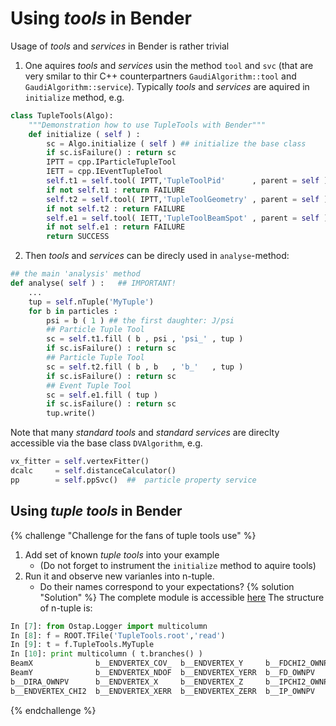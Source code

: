 # Using  _tools_ in Bender

Usage of _tools_ and _services_ in Bender  is  rather trivial 
  1. One aquires _tools_ and _services_ usin the method `tool` and `svc` (that are very smilar to thir C++ counterpartners 
`GaudiAlgorithm::tool` and `GaudiAlgorithm::service`). Typically _tools_ and _services_ are aquired in `initialize` method, e.g.  
```python
class TupleTools(Algo):
    """Demonstration how to use TupleTools with Bender"""
    def initialize ( self ) :
        sc = Algo.initialize ( self ) ## initialize the base class
        if sc.isFailure() : return sc        
        IPTT = cpp.IParticleTupleTool
        IETT = cpp.IEventTupleTool        
        self.t1 = self.tool( IPTT,'TupleToolPid'      , parent = self ) ## <--- HERE!
        if not self.t1 : return FAILURE         
        self.t2 = self.tool( IPTT,'TupleToolGeometry' , parent = self ) ## <--- HERE!
        if not self.t2 : return FAILURE
        self.e1 = self.tool( IETT,'TupleToolBeamSpot' , parent = self ) ## <--- HERE!
        if not self.e1 : return FAILURE         
        return SUCCESS
```
  2. Then _tools_ and _services_ can be direcly used in `analyse`-method:
```python
## the main 'analysis' method 
def analyse( self ) :   ## IMPORTANT! 
    ...        
    tup = self.nTuple('MyTuple')    
    for b in particles :            
        psi = b ( 1 ) ## the first daughter: J/psi             
        ## Particle Tuple Tool
        sc = self.t1.fill ( b , psi , 'psi_' , tup )
        if sc.isFailure() : return sc            
        ## Particle Tuple Tool 
        sc = self.t2.fill ( b , b   , 'b_'   , tup )
        if sc.isFailure() : return sc                        
        ## Event Tuple Tool 
        sc = self.e1.fill ( tup )
        if sc.isFailure() : return sc                        
        tup.write() 
```

Note that many _standard tools_ and _standard services_ 
are direclty accessible via the base class `DVAlgorithm`, e.g.
```python
vx_fitter = self.vertexFitter() 
dcalc     = self.distanceCalculator()
pp        = self.ppSvc()  ##  particle property service 
```

## Using _tuple tools_ in Bender

{% challenge "Challenge for the fans of tuple tools use" %}
  1. Add set of known _tuple tools_ into your example
     * (Do not  forget to instrument the `initialize` method to aquire tools)
  2. Run it and observe new varianles into n-tuple.
     * Do their names correspond to your  expectations?
{% solution "Solution" %}
The complete module is accessible [here](https://gist.github.com/VanyaBelyaev/f2924b3b5ecff280d79d0d973afdbeeb)
The structure of n-tuple is:
```python
In [7]: from Ostap.Logger import multicolumn
In [8]: f = ROOT.TFile('TupleTools.root','read')
In [9]: t = f.TupleTools.MyTuple
In [10]: print multicolumn ( t.branches() ) 
BeamX              b__ENDVERTEX_COV_  b__ENDVERTEX_Y     b__FDCHI2_OWNPV    b__OWNPV_CHI2      b__OWNPV_XERR      b__OWNPV_ZERR    
BeamY              b__ENDVERTEX_NDOF  b__ENDVERTEX_YERR  b__FD_OWNPV        b__OWNPV_COV_      b__OWNPV_Y         psi__ID          
b__DIRA_OWNPV      b__ENDVERTEX_X     b__ENDVERTEX_Z     b__IPCHI2_OWNPV    b__OWNPV_NDOF      b__OWNPV_YERR    
b__ENDVERTEX_CHI2  b__ENDVERTEX_XERR  b__ENDVERTEX_ZERR  b__IP_OWNPV        b__OWNPV_X         b__OWNPV_Z       
```
{% endchallenge %}